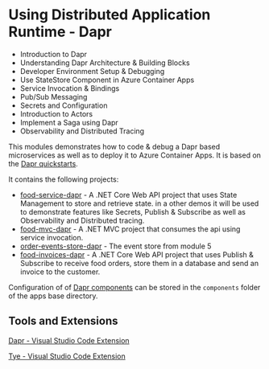 # Using Distributed Application Runtime - Dapr

- Introduction to Dapr 
- Understanding Dapr Architecture & Building Blocks
- Developer Environment Setup & Debugging 
- Use StateStore Component in Azure Container Apps
- Service Invocation & Bindings
- Pub/Sub Messaging
- Secrets and Configuration
- Introduction to Actors
- Implement a Saga using Dapr
- Observability and Distributed Tracing

This modules demonstrates how to code & debug a Dapr based microservices as well as to deploy it to Azure Container Apps. It is based on the [Dapr quickstarts](https://docs.dapr.io/getting-started/quickstarts/). 

It contains the following projects:

- [food-service-dapr](../00-app/food-service-dapr/) - A .NET Core Web API project that uses State Management to store and retrieve state. in a other demos it will be used to demonstrate features like Secrets, Publish & Subscribe as well as Observability and Distributed tracing. 
- [food-mvc-dapr](../00-app/food-mvc-dapr/) - A .NET MVC project that consumes the api using service invocation.
- [order-events-store-dapr](../00-app/order-events-store-dapr/) - The event store from module 5
- [food-invoices-dapr](../00-app/food-invoices-dapr/) - A .NET Core Web API project that uses Publish & Subscribe to receive food orders, store them in a database and send an invoice to the customer.

Configuration of of [Dapr components](https://docs.dapr.io/concepts/components-concept/) can be stored in the `components` folder of the apps base directory.

## Tools and Extensions

[Dapr - Visual Studio Code Extension](https://marketplace.visualstudio.com/items?itemName=ms-azuretools.vscode-dapr)

[Tye - Visual Studio Code Extension](https://marketplace.visualstudio.com/items?itemName=ms-azuretools.vscode-tye)
